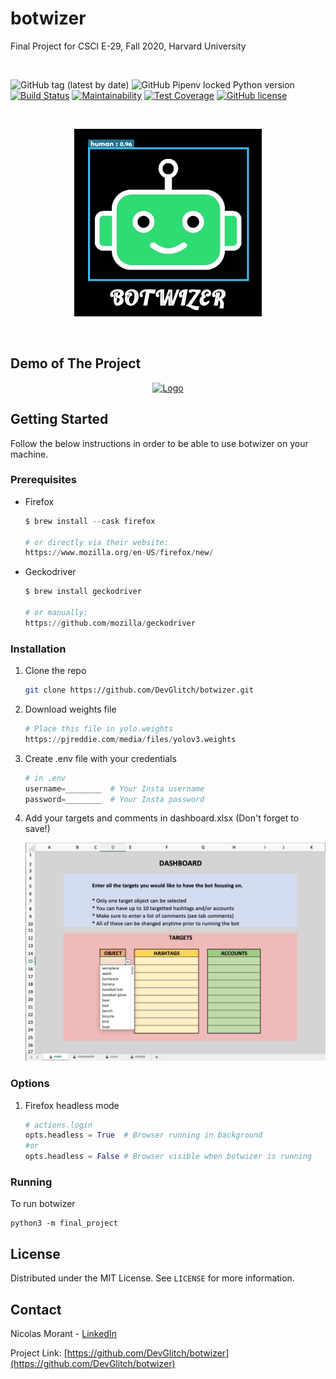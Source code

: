 # botwizer

Final Project for CSCI E-29, Fall 2020, Harvard University

<br>

![GitHub tag (latest by date)](https://img.shields.io/github/v/tag/DevGlitch/botwizer)
![GitHub Pipenv locked Python version](https://img.shields.io/github/pipenv/locked/python-version/DevGlitch/botwizer)
[![Build Status](https://travis-ci.com/DevGlitch/botwizer.svg?branch=master)](https://travis-ci.com/DevGlitch/botwizer)
[![Maintainability](https://api.codeclimate.com/v1/badges/6f2f0051db57f72a0e58/maintainability)](https://codeclimate.com/github/DevGlitch/botwizer/maintainability)
[![Test Coverage](https://api.codeclimate.com/v1/badges/6f2f0051db57f72a0e58/test_coverage)](https://codeclimate.com/github/DevGlitch/botwizer/test_coverage)
[![GitHub license](https://img.shields.io/github/license/DevGlitch/botwizer)](https://github.com/DevGltich/botwizer/master/LICENSE)


<!-- PROJECT LOGO -->
<br />
<p align="center">
  <a href="https://github.com/DevGlitch/botwizer">
    <img src="images/botwizer_logo.jpg" alt="Logo" width="300" height="300">
  </a>
</p>

<br>

<!-- DEMO OF THE PROJECT -->
## Demo of The Project

<p align="center">
  <a href="https://youtu.be/v_kwtLhuve8">
    <img src="images/youtube.jpg" alt="Logo" width="200" height="200">
  </a>
</p>

<!-- GETTING STARTED -->
## Getting Started

Follow the below instructions in order to be able to use botwizer on your machine.

### Prerequisites

* Firefox
   ```python
  $ brew install --cask firefox
  
  # or directly via their website:
  https://www.mozilla.org/en-US/firefox/new/
  ```

* Geckodriver
   ```python
  $ brew install geckodriver
  
  # or manually:
  https://github.com/mozilla/geckodriver
  ```


### Installation

1. Clone the repo
   ```sh
   git clone https://github.com/DevGlitch/botwizer.git
   ```

2. Download weights file
   ```python
   # Place this file in yolo.weights
   https://pjreddie.com/media/files/yolov3.weights 
   ```

2. Create .env file with your credentials
   ```python
   # in .env
   username=________  # Your Insta username
   password=________  # Your Insta password
   ```

3. Add your targets and comments in dashboard.xlsx (Don't forget to save!)
    <p align="center">
      <a href="https://github.com/DevGlitch/botwizer">
        <img src="images/dashboard.png" alt="Logo" width="600">
      </a>
    </p>


### Options

1. Firefox headless mode
   ```python
   # actions.login
   opts.headless = True  # Browser running in background
   #or
   opts.headless = False # Browser visible when botwizer is running
   ```


### Running

To run botwizer
   ```
   python3 -m final_project
   ```

<!-- LICENSE -->
## License

Distributed under the MIT License. See `LICENSE` for more information.



<!-- CONTACT -->
## Contact

Nicolas Morant - [LinkedIn](https://www.linkedin.com/in/nicolasmorant/)

Project Link: [https://github.com/DevGlitch/botwizer](https://github.com/DevGlitch/botwizer)
